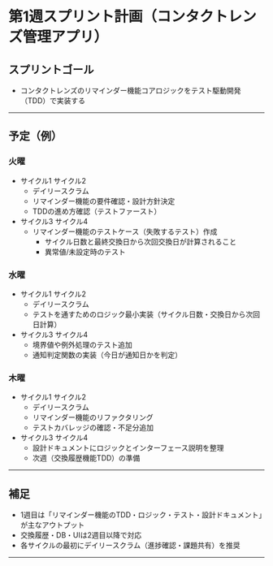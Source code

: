 # 第1週スプリント計画（コンタクトレンズ管理アプリ）

## スプリントゴール
- コンタクトレンズのリマインダー機能コアロジックをテスト駆動開発（TDD）で実装する

---

## 予定（例）

### 火曜
- サイクル1 サイクル2
  - デイリースクラム  
  - リマインダー機能の要件確認・設計方針決定  
  - TDDの進め方確認（テストファースト）  
- サイクル3 サイクル4
  - リマインダー機能のテストケース（失敗するテスト）作成  
    - サイクル日数と最終交換日から次回交換日が計算されること  
    - 異常値/未設定時のテスト  

### 水曜
- サイクル1 サイクル2
  - デイリースクラム  
  - テストを通すためのロジック最小実装（サイクル日数・交換日から次回日計算）  
- サイクル3 サイクル4
  - 境界値や例外処理のテスト追加  
  - 通知判定関数の実装（今日が通知日かを判定）  

### 木曜
- サイクル1 サイクル2
  - デイリースクラム  
  - リマインダー機能のリファクタリング  
  - テストカバレッジの確認・不足分追加  
- サイクル3 サイクル4
  - 設計ドキュメントにロジックとインターフェース説明を整理  
  - 次週（交換履歴機能TDD）の準備  

---

## 補足
- 1週目は「リマインダー機能のTDD・ロジック・テスト・設計ドキュメント」が主なアウトプット
- 交換履歴・DB・UIは2週目以降で対応
- 各サイクルの最初にデイリースクラム（進捗確認・課題共有）を推奨

---